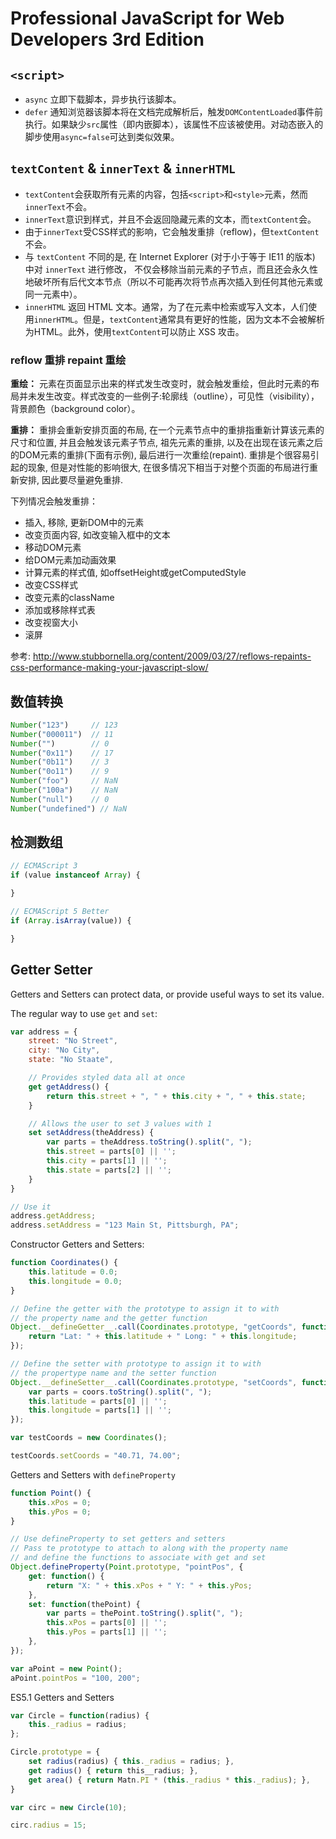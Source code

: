 # Professional JavaScript for Web Developers 3rd Edition

## `<script>`

* `async` 立即下载脚本，异步执行该脚本。
* `defer` 通知浏览器该脚本将在文档完成解析后，触发`DOMContentLoaded`事件前执行。如果缺少`src`属性（即内嵌脚本），该属性不应该被使用。对动态嵌入的脚步使用`async=false`可达到类似效果。

## `textContent` & `innerText` & `innerHTML`

* `textContent`会获取所有元素的内容，包括`<script>`和`<style>`元素，然而`innerText`不会。
* `innerText`意识到样式，并且不会返回隐藏元素的文本，而`textContent`会。
* 由于`innerText`受CSS样式的影响，它会触发重排（reflow)，但`textContent`不会。
* 与 `textContent` 不同的是, 在 Internet Explorer (对于小于等于 IE11 的版本) 中对 `innerText` 进行修改， 不仅会移除当前元素的子节点，而且还会永久性地破坏所有后代文本节点（所以不可能再次将节点再次插入到任何其他元素或同一元素中）。
* `innerHTML` 返回 HTML 文本。通常，为了在元素中检索或写入文本，人们使用`innerHTML`。但是，`textContent`通常具有更好的性能，因为文本不会被解析为HTML。此外，使用`textContent`可以防止  XSS 攻击。

### reflow 重排 repaint 重绘

<b>重绘：</b> 元素在页面显示出来的样式发生改变时，就会触发重绘，但此时元素的布局并未发生改变。样式改变的一些例子:轮廓线（outline），可见性（visibility），背景颜色（background color）。

<b>重排：</b> 重排会重新安排页面的布局, 在一个元素节点中的重排指重新计算该元素的尺寸和位置, 并且会触发该元素子节点, 祖先元素的重排, 以及在出现在该元素之后的DOM元素的重排(下面有示例), 最后进行一次重绘(repaint). 重排是个很容易引起的现象, 但是对性能的影响很大, 在很多情况下相当于对整个页面的布局进行重新安排, 因此要尽量避免重排.

下列情况会触发重排：
* 插入, 移除, 更新DOM中的元素
* 改变页面内容, 如改变输入框中的文本
* 移动DOM元素
* 给DOM元素加动画效果
* 计算元素的样式值, 如offsetHeight或getComputedStyle
* 改变CSS样式
* 改变元素的className
* 添加或移除样式表
* 改变视窗大小
* 滚屏

参考: http://www.stubbornella.org/content/2009/03/27/reflows-repaints-css-performance-making-your-javascript-slow/

## 数值转换

```js
Number("123")     // 123
Number("000011")  // 11
Number("")        // 0
Number("0x11")    // 17
Number("0b11")    // 3
Number("0o11")    // 9
Number("foo")     // NaN
Number("100a")    // NaN
Number("null")    // 0
Number("undefined") // NaN
```

## 检测数组

```js
// ECMAScript 3
if (value instanceof Array) {

}

// ECMAScript 5 Better
if (Array.isArray(value)) {

}
```

## Getter Setter
Getters and Setters can protect data, or provide useful ways to set its value.

The regular way to use `get` and `set`:
```js
var address = {
    street: "No Street",
    city: "No City",
    state: "No Staate",

    // Provides styled data all at once
    get getAddress() {
        return this.street + ", " + this.city + ", " + this.state;
    }

    // Allows the user to set 3 values with 1
    set setAddress(theAddress) {
        var parts = theAddress.toString().split(", ");
        this.street = parts[0] || '';
        this.city = parts[1] || '';
        this.state = parts[2] || '';
    }
}

// Use it
address.getAddress;
address.setAddress = "123 Main St, Pittsburgh, PA";
```

Constructor Getters and Setters:
```js
function Coordinates() {
    this.latitude = 0.0;
    this.longitude = 0.0;
}

// Define the getter with the prototype to assign it to with
// the property name and the getter function
Object.__defineGetter__.call(Coordinates.prototype, "getCoords", function() {
    return "Lat: " + this.latitude + " Long: " + this.longitude;
});

// Define the setter with prototype to assign it to with
// the propertype name and the setter function
Object.__defineSetter__.call(Coordinates.prototype, "setCoords", function(coors) {
    var parts = coors.toString().split(", ");
    this.latitude = parts[0] || '';
    this.longitude = parts[1] || '';
});

var testCoords = new Coordinates();

testCoords.setCoords = "40.71, 74.00";
```

Getters and Setters with `defineProperty`
```js
function Point() {
    this.xPos = 0;
    this.yPos = 0;
}

// Use defineProperty to set getters and setters
// Pass te prototype to attach to along with the property name
// and define the functions to associate with get and set
Object.defineProperty(Point.prototype, "pointPos", {
    get: function() {
        return "X: " + this.xPos + " Y: " + this.yPos;
    },
    set: function(thePoint) {
        var parts = thePoint.toString().split(", ");
        this.xPos = parts[0] || '';
        this.yPos = parts[1] || '';
    },
});

var aPoint = new Point();
aPoint.pointPos = "100, 200";
```

ES5.1 Getters and Setters
```js
var Circle = function(radius) {
    this._radius = radius;
};

Circle.prototype = {
    set radius(radius) { this._radius = radius; },
    get radius() { return this__radius; },
    get area() { return Matn.PI * (this._radius * this._radius); },
}

var circ = new Circle(10);

circ.radius = 15;
```